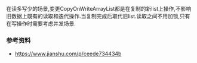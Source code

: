 
在读多写少的场景,变更CopyOnWriteArrayList都是在复制的新list上操作,不影响旧数据上既有的读取和迭代操作.当复制完成后取代旧list.读取之间不用加锁,只有在写操作时需要考虑并发场景.

### 参考资料
- https://www.jianshu.com/p/ceede734434b